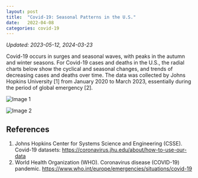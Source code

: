 ```yaml
---
layout: post
title:  "Covid-19: Seasonal Patterns in the U.S."
date:   2022-04-08
categories: covid-19
---
```

_Updated: 2023-05-12, 2024-03-23_

Covid-19 occurs in surges and seasonal waves, with peaks in the autumn and winter seasons. For Covid-19 cases and deaths in the U.S., the radial charts below show the cyclical and seasonal changes, and trends of decreasing cases and deaths over time. The data was collected by Johns Hopkins University [1] from January 2020 to March 2023, essentially during the period of global emergency [2].

![Image 1](/patrick_blog/assets/images/covid-19/radial-line-chart_cases-pcap_end-20230310_2204v2.png)  

![Image 2](/patrick_blog/assets/images/covid-19/radial-line-chart_deaths-pcap_end-20230310_2204v2.png)  

## References

1. Johns Hopkins Center for Systems Science and Engineering (CSSE). Covid-19 datasets: <https://coronavirus.jhu.edu/about/how-to-use-our-data>
2. World Health Organization (WHO). Coronavirus disease (COVID-19) pandemic. <https://www.who.int/europe/emergencies/situations/covid-19>

